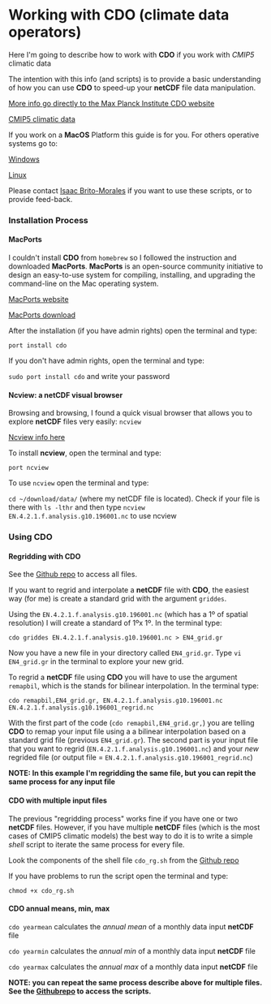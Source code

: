 # Working with CDO (climate data operators)

Here I'm going to describe how to work with **CDO** if you work with *CMIP5* climatic data

The intention with this info (and scripts) is to provide a basic understanding of how you can use **CDO** to speed-up your **netCDF** file data manipulation. 

[More info go directly to the Max Planck Institute CDO website](https://code.mpimet.mpg.de/projects/cdo/)

[CMIP5 climatic data](https://esgf-node.llnl.gov/projects/esgf-llnl/)

If you work on a **MacOS** Platform this guide is for you. For others operative systems go to:

[Windows](https://code.mpimet.mpg.de/projects/cdo/wiki/Win32)

[Linux](https://code.mpimet.mpg.de/projects/cdo/wiki/Linux_Platform)

Please contact [Isaac Brito-Morales](i.britomorales@uq.edu.au) if you want to use these scripts, or to provide feed-back.

### Installation Process 

#### MacPorts

I couldn't install **CDO** from `homebrew` so I followed the instruction and downloaded **MacPorts**. **MacPorts** is an open-source community initiative to design an easy-to-use system for compiling, installing, and upgrading the command-line on the Mac operating system. 

[MacPorts website](https://www.macports.org/index.php)

[MacPorts download](https://www.macports.org/install.php)

After the installation (if you have admin rights) open the terminal and type:

  `port install cdo`

If you don't have admin rights, open the terminal and type:

  `sudo port install cdo` and write your password

#### Ncview: a netCDF visual browser

Browsing and browsing, I found a quick visual browser that allows you to explore **netCDF** files very easily: `ncview` 

[Ncview info here](http://meteora.ucsd.edu/~pierce/ncview_home_page.html)

To install **ncview**, open the terminal and type:

  `port ncview`
  
To use `ncview` open the terminal and type:

  `cd ~/download/data/` (where my netCDF file is located).
  Check if your file is there with
  `ls -lthr` 
  and then type `ncview EN.4.2.1.f.analysis.g10.196001.nc` to use ncview 

### Using CDO

#### Regridding with CDO

See the [Github repo](https://github.com/IsaakBM/CDO-climate-data-operators-) to access all files.

If you want to regrid and interpolate a **netCDF** file with **CDO**, the easiest way (for me) is create a standard grid with the argument `griddes`.

  Using the `EN.4.2.1.f.analysis.g10.196001.nc` (which has a 1º of spatial resolution) I will create a standard of 1ºx 1º. In the terminal type:
  
  `cdo griddes EN.4.2.1.f.analysis.g10.196001.nc > EN4_grid.gr`
  
  Now you have a new file in your directory called `EN4_grid.gr`. Type `vi EN4_grid.gr` in the terminal to explore your new grid. 
  
  To regrid a **netCDF** file using **CDO** you will have to use the argument `remapbil`, which is the stands for bilinear interpolation. In the   terminal type: 
  
  `cdo remapbil,EN4_grid.gr, EN.4.2.1.f.analysis.g10.196001.nc EN.4.2.1.f.analysis.g10.196001_regrid.nc`
  
  With the first part of the code (`cdo remapbil,EN4_grid.gr,`) you are telling **CDO** to remap your input file using a a bilinear interpolation   based on a standard grid file (previous `EN4_grid.gr`). The second part is your input file that you want to regrid (`EN.4.2.1.f.analysis.g10.196001.nc`) and your *new* regrided file (or output file  = `EN.4.2.1.f.analysis.g10.196001_regrid.nc`)

  **NOTE: In this example I'm regridding the same file, but you can repit the same process for any input file**

#### CDO with multiple input files

The previous "regridding process" works fine if you have one or two **netCDF** files. However, if you have multiple **netCDF** files (which is the most cases of CMIP5 climatic models) the best way to do it is to write a simple *shell* script to iterate the same process for every file.

  Look the components of the shell file `cdo_rg.sh` from the [Github repo](https://github.com/IsaakBM/CDO-climate-data-operators-) 
  
  If you have problems to run the script open the terminal and type: 
  
  `chmod +x cdo_rg.sh`
  
#### CDO annual means, min, max

  `cdo yearmean` calculates the *annual mean* of a monthly data input **netCDF** file
  
  `cdo yearmin` calculates the *annual min* of a monthly data input **netCDF** file
  
  `cdo yearmax` calculates the *annual max* of a monthly data input **netCDF** file

  **NOTE: you can repeat the same process describe above for multiple files. See the [Githubrepo](https://github.com/IsaakBM/CDO-climate-data-operators-) to access the scripts.**





